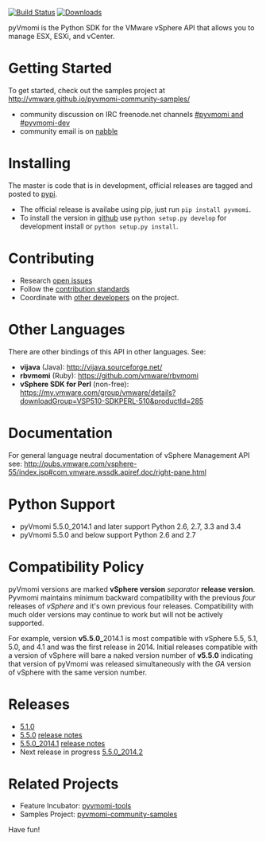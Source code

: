 [![Build Status](https://travis-ci.org/vmware/pyvmomi.svg?branch=master)](https://travis-ci.org/vmware/pyvmomi) 
[![Downloads](https://pypip.in/download/pyvmomi/badge.png)](https://pypi.python.org/pypi/pyvmomi/)

pyVmomi is the Python SDK for the VMware vSphere API that allows you to manage ESX, ESXi, and vCenter.

Getting Started
================
To get started, check out the samples project at http://vmware.github.io/pyvmomi-community-samples/

* community discussion on IRC freenode.net channels [#pyvmomi and #pyvmomi-dev](http://webchat.freenode.net/?channels=#pyvmomi,#pyvmomi-dev)
* community email is on [nabble](http://pyvmomi.2338814.n4.nabble.com)

Installing
==========
The master is code that is in development, official releases are tagged and posted to [pypi](https://pypi.python.org/pypi/pyvmomi/).

* The official release is availabe using pip, just run `pip install pyvmomi`. 
* To install the version in [github](https://github.com/vmware/pyvmomi) use `python setup.py develop` for development install or `python setup.py install`. 

Contributing
============
* Research [open issues](https://github.com/vmware/pyvmomi/issues?q=is%3Aopen+is%3Aissue)
* Follow the [contribution standards](https://github.com/vmware/pyvmomi/wiki/Contributions)
* Coordinate with [other developers](http://webchat.freenode.net/?channels=#pyvmomi,#pyvmomi-dev) on the project.

Other Languages
===============
There are other bindings of this API in other languages. See:

* **vijava** (Java): http://vijava.sourceforge.net/
* **rbvmomi** (Ruby): https://github.com/vmware/rbvmomi
* **vSphere SDK for Perl** (non-free): https://my.vmware.com/group/vmware/details?downloadGroup=VSP510-SDKPERL-510&productId=285

Documentation
=============
For general language neutral documentation of vSphere Management API see:
http://pubs.vmware.com/vsphere-55/index.jsp#com.vmware.wssdk.apiref.doc/right-pane.html

Python Support
==============
* pyVmomi 5.5.0_2014.1 and later support Python 2.6, 2.7, 3.3 and 3.4
* pyVmomi 5.5.0 and below support Python 2.6 and 2.7

Compatibility Policy
====================
pyVmomi versions are marked **vSphere version** _separator_ **release version**. Pyvmomi maintains minimum backward compatibility
with the previous _four_ releases of *vSphere* and it's own previous four releases. Compatibility with much older versions may
continue to work but will not be actively supported.

For example, version **v5.5.0**_2014.1 is most compatible with vSphere 5.5, 5.1, 5.0, and 4.1 and was the first release in
2014. Initial releases compatible with a version of vSphere will bare a naked version number of **v5.5.0** indicating that
version of pyVmomi was released simultaneously with the *GA* version of vSphere with the same version number.

Releases
========
* [5.1.0](https://github.com/vmware/pyvmomi/tree/v5.1.0)
* [5.5.0](https://github.com/vmware/pyvmomi/tree/v5.5.0) [release notes](https://github.com/vmware/pyvmomi/compare/v5.1.0...v5.5.0)
* [5.5.0_2014.1](https://github.com/vmware/pyvmomi/tree/v5.5.0_2014.1) [release notes](https://github.com/vmware/pyvmomi/compare/v5.5.0...v5.5.0_2014.1)
* Next release in progress [5.5.0_2014.2](https://github.com/vmware/pyvmomi/issues?milestone=2&state=open)

Related Projects
================
* Feature Incubator: [pyvmomi-tools](https://github.com/vmware/pyvmomi-tools)
* Samples Project: [pyvmomi-community-samples](https://github.com/vmware/pyvmomi-community-samples)

Have fun!
